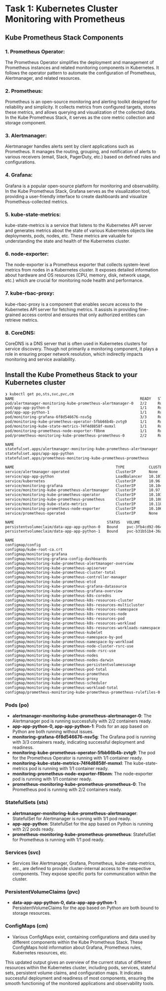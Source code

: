 # Task 1: Kubernetes Cluster Monitoring with Prometheus

## Kube Prometheus Stack Components

### 1. Prometheus Operator:
   The Prometheus Operator simplifies the deployment and management of Prometheus instances and related monitoring components in Kubernetes. It follows the operator pattern to automate the configuration of Prometheus, Alertmanager, and related resources.

### 2. Prometheus:
   Prometheus is an open-source monitoring and alerting toolkit designed for reliability and simplicity. It collects metrics from configured targets, stores these metrics, and allows querying and visualization of the collected data. In the Kube Prometheus Stack, it serves as the core metric collection and storage component.

### 3. Alertmanager:
   Alertmanager handles alerts sent by client applications such as Prometheus. It manages the routing, grouping, and notification of alerts to various receivers (email, Slack, PagerDuty, etc.) based on defined rules and configurations.

### 4. Grafana:
   Grafana is a popular open-source platform for monitoring and observability. In the Kube Prometheus Stack, Grafana serves as the visualization tool, providing a user-friendly interface to create dashboards and visualize Prometheus-collected metrics.

### 5. kube-state-metrics:
   kube-state-metrics is a service that listens to the Kubernetes API server and generates metrics about the state of various Kubernetes objects like deployments, pods, nodes, etc. These metrics are valuable for understanding the state and health of the Kubernetes cluster.

### 6. node-exporter:
   The node-exporter is a Prometheus exporter that collects system-level metrics from nodes in a Kubernetes cluster. It exposes detailed information about hardware and OS resources (CPU, memory, disk, network usage, etc.) which are crucial for monitoring node health and performance.

### 7. kube-rbac-proxy:
   kube-rbac-proxy is a component that enables secure access to the Kubernetes API server for fetching metrics. It assists in providing fine-grained access control and ensures that only authorized entities can retrieve metrics.

### 8. CoreDNS:
   CoreDNS is a DNS server that is often used in Kubernetes clusters for service discovery. Though not primarily a monitoring component, it plays a role in ensuring proper network resolution, which indirectly impacts monitoring and service availability.


## Install the Kube Prometheus Stack to your Kubernetes cluster

```bash
❯ kubectl get po,sts,svc,pvc,cm
NAME                                                         READY   STATUS    RESTARTS      AGE
pod/alertmanager-monitoring-kube-prometheus-alertmanager-0   2/2     Running   0             18m
pod/app-app-python-0                                         1/1     Running   1 (57m ago)   6d21h
pod/app-app-python-1                                         1/1     Running   1 (57m ago)   6d21h
pod/monitoring-grafana-6f8d546676-nsv5g                      3/3     Running   0             20m
pod/monitoring-kube-prometheus-operator-5fbb66b4b-zvtg9      1/1     Running   0             20m
pod/monitoring-kube-state-metrics-74f4d8858f-mxmxl           1/1     Running   0             20m
pod/monitoring-prometheus-node-exporter-f8bnm                1/1     Running   0             20m
pod/prometheus-monitoring-kube-prometheus-prometheus-0       2/2     Running   0             18m

NAME                                                                    READY   AGE
statefulset.apps/alertmanager-monitoring-kube-prometheus-alertmanager   1/1     18m
statefulset.apps/app-app-python                                         2/2     6d21h
statefulset.apps/prometheus-monitoring-kube-prometheus-prometheus       1/1     18m

NAME                                              TYPE           CLUSTER-IP       EXTERNAL-IP   PORT(S)                      AGE
service/alertmanager-operated                     ClusterIP      None             <none>        9093/TCP,9094/TCP,9094/UDP   18m
service/app-app-python                            LoadBalancer   10.107.79.19     <pending>     80:31441/TCP                 6d21h
service/kubernetes                                ClusterIP      10.96.0.1        <none>        443/TCP                      6d23h
service/monitoring-grafana                        ClusterIP      10.104.53.220    <none>        80/TCP                       20m
service/monitoring-kube-prometheus-alertmanager   ClusterIP      10.97.120.219    <none>        9093/TCP,8080/TCP            20m
service/monitoring-kube-prometheus-operator       ClusterIP      10.103.138.120   <none>        443/TCP                      20m
service/monitoring-kube-prometheus-prometheus     ClusterIP      10.108.12.54     <none>        9090/TCP,8080/TCP            20m
service/monitoring-kube-state-metrics             ClusterIP      10.110.30.35     <none>        8080/TCP                     20m
service/monitoring-prometheus-node-exporter       ClusterIP      10.106.84.101    <none>        9100/TCP                     20m
service/prometheus-operated                       ClusterIP      None             <none>        9090/TCP                     18m

NAME                                          STATUS   VOLUME                                     CAPACITY   ACCESS MODES   STORAGECLASS   AGE
persistentvolumeclaim/data-app-app-python-0   Bound    pvc-3fb4cd92-064b-444b-a3a3-4791f9fa97c6   5Mi        RWO            standard       6d23h
persistentvolumeclaim/data-app-app-python-1   Bound    pvc-b31b51b4-36ac-4101-a957-b4c36074d7c0   5Mi        RWO            standard       6d23h

NAME                                                                     DATA   AGE
configmap/config                                                         1      6d21h
configmap/kube-root-ca.crt                                               1      35d
configmap/monitoring-grafana                                             1      20m
configmap/monitoring-grafana-config-dashboards                           1      20m
configmap/monitoring-kube-prometheus-alertmanager-overview               1      20m
configmap/monitoring-kube-prometheus-apiserver                           1      20m
configmap/monitoring-kube-prometheus-cluster-total                       1      20m
configmap/monitoring-kube-prometheus-controller-manager                  1      20m
configmap/monitoring-kube-prometheus-etcd                                1      20m
configmap/monitoring-kube-prometheus-grafana-datasource                  1      20m
configmap/monitoring-kube-prometheus-grafana-overview                    1      20m
configmap/monitoring-kube-prometheus-k8s-coredns                         1      20m
configmap/monitoring-kube-prometheus-k8s-resources-cluster               1      20m
configmap/monitoring-kube-prometheus-k8s-resources-multicluster          1      20m
configmap/monitoring-kube-prometheus-k8s-resources-namespace             1      20m
configmap/monitoring-kube-prometheus-k8s-resources-node                  1      20m
configmap/monitoring-kube-prometheus-k8s-resources-pod                   1      20m
configmap/monitoring-kube-prometheus-k8s-resources-workload              1      20m
configmap/monitoring-kube-prometheus-k8s-resources-workloads-namespace   1      20m
configmap/monitoring-kube-prometheus-kubelet                             1      20m
configmap/monitoring-kube-prometheus-namespace-by-pod                    1      20m
configmap/monitoring-kube-prometheus-namespace-by-workload               1      20m
configmap/monitoring-kube-prometheus-node-cluster-rsrc-use               1      20m
configmap/monitoring-kube-prometheus-node-rsrc-use                       1      20m
configmap/monitoring-kube-prometheus-nodes                               1      20m
configmap/monitoring-kube-prometheus-nodes-darwin                        1      20m
configmap/monitoring-kube-prometheus-persistentvolumesusage              1      20m
configmap/monitoring-kube-prometheus-pod-total                           1      20m
configmap/monitoring-kube-prometheus-prometheus                          1      20m
configmap/monitoring-kube-prometheus-proxy                               1      20m
configmap/monitoring-kube-prometheus-scheduler                           1      20m
configmap/monitoring-kube-prometheus-workload-total                      1      20m
configmap/prometheus-monitoring-kube-prometheus-prometheus-rulefiles-0   34     18m
```

### Pods (po)
- **alertmanager-monitoring-kube-prometheus-alertmanager-0**: The Alertmanager pod is running successfully with 2/2 containers ready.
- **app-app-python-0, app-app-python-1**: Pods for an app based on Python are both running without issues.
- **monitoring-grafana-6f8d546676-nsv5g**: The Grafana pod is running with 3/3 containers ready, indicating successful deployment and readiness.
- **monitoring-kube-prometheus-operator-5fbb66b4b-zvtg9**: The pod for the Prometheus Operator is running with 1/1 container ready.
- **monitoring-kube-state-metrics-74f4d8858f-mxmxl**: The kube-state-metrics pod is running with 1/1 container ready.
- **monitoring-prometheus-node-exporter-f8bnm**: The node-exporter pod is running with 1/1 container ready.
- **prometheus-monitoring-kube-prometheus-prometheus-0**: The Prometheus pod is running with 2/2 containers ready.

### StatefulSets (sts)
- **alertmanager-monitoring-kube-prometheus-alertmanager**: StatefulSet for Alertmanager is running with 1/1 pod ready.
- **app-app-python**: StatefulSet for the app based on Python is running with 2/2 pods ready.
- **prometheus-monitoring-kube-prometheus-prometheus**: StatefulSet for Prometheus is running with 1/1 pod ready.

### Services (svc)
- Services like Alertmanager, Grafana, Prometheus, kube-state-metrics, etc., are defined to provide cluster-internal access to the respective components. They expose specific ports for communication within the cluster.

### PersistentVolumeClaims (pvc)
- **data-app-app-python-0, data-app-app-python-1**: PersistentVolumeClaims for the app based on Python are both bound to storage resources.

### ConfigMaps (cm)
- Various ConfigMaps exist, containing configurations and data used by different components within the Kube Prometheus Stack. These ConfigMaps hold information about Grafana, Prometheus rules, Kubernetes resources, etc.

This updated output gives an overview of the current status of different resources within the Kubernetes cluster, including pods, services, stateful sets, persistent volume claims, and configuration maps. It indicates successful deployment and readiness of most components, ensuring the smooth functioning of the monitored applications and observability tools.